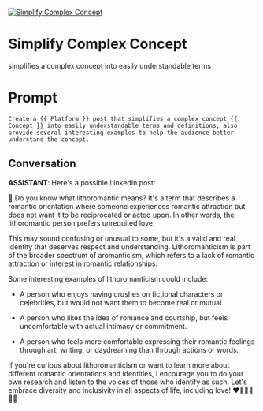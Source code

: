 
[![Simplify Complex Concept ](https://flow-prompt-covers.s3.us-west-1.amazonaws.com/icon/minimalist/mini_8.png)]()
# Simplify Complex Concept  
simplifies a complex concept into easily understandable terms 



# Prompt

```
Create a {{ Platform }} post that simplifies a complex concept {{ Concept }} into easily understandable terms and definitions, also provide several interesting examples to help the audience better understand the concept. 

```

## Conversation

**ASSISTANT**: Here's a possible LinkedIn post:



🌈 Do you know what lithoromantic means? It's a term that describes a romantic orientation where someone experiences romantic attraction but does not want it to be reciprocated or acted upon. In other words, the lithoromantic person prefers unrequited love.



This may sound confusing or unusual to some, but it's a valid and real identity that deserves respect and understanding. Lithoromanticism is part of the broader spectrum of aromanticism, which refers to a lack of romantic attraction or interest in romantic relationships.



Some interesting examples of lithoromanticism could include:



- A person who enjoys having crushes on fictional characters or celebrities, but would not want them to become real or mutual.

- A person who likes the idea of romance and courtship, but feels uncomfortable with actual intimacy or commitment.

- A person who feels more comfortable expressing their romantic feelings through art, writing, or daydreaming than through actions or words.



If you're curious about lithoromanticism or want to learn more about different romantic orientations and identities, I encourage you to do your own research and listen to the voices of those who identify as such. Let's embrace diversity and inclusivity in all aspects of life, including love! ❤️🧡💛💚💙💜


